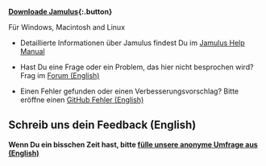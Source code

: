 **[Downloade Jamulus](https://sourceforge.net/projects/llcon/files/){:.button}**

Für Windows, Macintosh and Linux

* Detaillierte Informationen über Jamulus findest Du im [Jamulus Help Manual](https://github.com/corrados/jamulus/blob/master/src/res/homepage/manual.md)

* Hast Du eine Frage oder ein Problem, das hier nicht besprochen wird? Frag im [Forum (English)](https://sourceforge.net/p/llcon/discussion/)

* Einen Fehler gefunden oder einen Verbesserungsvorschlag? Bitte eröffne einen [GitHub Fehler (English)](https://github.com/corrados/jamulus/issues)

## Schreib uns dein Feedback (English)

**Wenn Du ein bisschen Zeit hast, bitte [fülle unsere anonyme Umfrage aus (English)](https://forms.gle/hSSjsxjWj2Pnp5kr7)**
